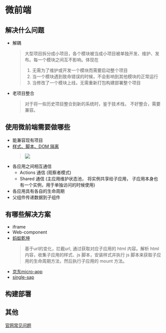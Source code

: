 # 微前端

## 解决什么问题
* 解耦  
  > 大型项目拆分成小项目，各个模块被当成小项目被单独开发、维护、发布。每一个模块之间互不影响。体现在
  > 1. 无需为了维护或开发一个模块而需要启动整个项目
  > 2. 当一个模块遇到致命错误的时候，不会影响到其他模块的正常运行
  > 3. 当修改了一个模块上线，无需重新打包构建部署整个项目
* 老项目整合
  > 对于将一些历史项目整合到新的系统时，鉴于技术栈， 不好整合，需要兼容。
## 使用微前端需要做哪些
* 能兼容现有项目
* [样式、脚本、DOM 隔离](https://juejin.cn/post/6955342295998660615)
  > ![](https://p1-juejin.byteimg.com/tos-cn-i-k3u1fbpfcp/392e99d9980e47f19f578b2a12dcca1c~tplv-k3u1fbpfcp-watermark.awebp)
* 各应用之间相互通信
  * Actions 通信 (观察者模式)
  * Shared 通信  (主应用维护状态池， 将实例共享给子应用， 子应用本身也有一个实例，用于单独访问的时候使用)
* 各应用具有各自的生命周期
* 父组件传递数据到子组件

## 有哪些解决方案

* iframe
* Web-component
* [蚂蚁乾坤](https://qiankun.umijs.org/) 
  > 基于url的变化，拦截url, 通过获取对应子应用的 html 内容。解析 html 内容，收集子应用的样式、js 脚本，安装样式并执行 js 脚本来获取子应用的生命周期方法，然后执行子应用的 mount 方法。
* [京东micro-app](https://github.com/micro-zoe/micro-app/blob/dev/README.zh-cn.md)
* [single-sap](https://single-spa.js.org/)

## 构建部署


## 其他
[官网常见问题](https://qiankun.umijs.org/zh/faq)


